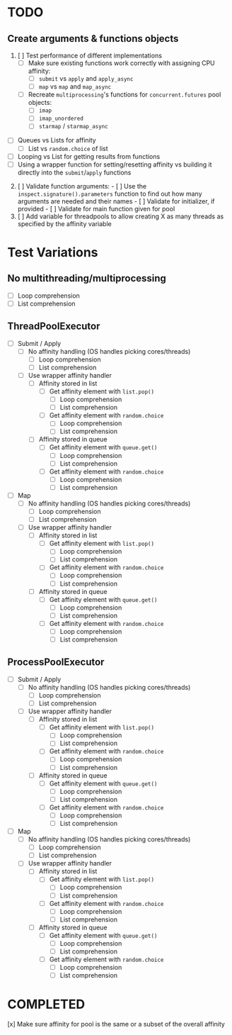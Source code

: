 # TODO
## Create arguments & functions objects
1. [ ] Test performance of different implementations
    - [ ] Make sure existing functions work correctly with assigning CPU affinity:
      - [ ] `submit` vs `apply` and `apply_async`
      - [ ] `map` vs `map` and `map_async`
    - [ ] Recreate `multiprocessing`'s functions for `concurrent.futures` pool objects:
      - [ ] `imap`
      - [ ] `imap_unordered`
      - [ ] `starmap` / `starmap_async`
  - [ ] Queues vs Lists for affinity
    - [ ] List vs `random.choice` of list
  - [ ] Looping vs List for getting results from functions
  - [ ] Using a wrapper function for setting/resetting affinity vs building it directly into the `submit`/`apply` functions
  2. [ ] Validate function arguments:
    - [ ] Use the `inspect.signature().parameters` function to find out how many arguments are needed and their names
    - [ ] Validate for initializer, if provided
    - [ ] Validate for main function given for pool
  3. [ ] Add variable for threadpools to allow creating X as many threads as specified by the affinity variable

# Test Variations
## No multithreading/multiprocessing
- [ ] Loop comprehension
- [ ] List comprehension

## ThreadPoolExecutor
- [ ] Submit / Apply
  - [ ] No affinity handling (OS handles picking cores/threads)
    - [ ] Loop comprehension
    - [ ] List comprehension
  - [ ] Use wrapper affinity handler
    - [ ] Affinity stored in list
      - [ ] Get affinity element with `list.pop()`
        - [ ] Loop comprehension
        - [ ] List comprehension
      - [ ] Get affinity element with `random.choice`
        - [ ] Loop comprehension
        - [ ] List comprehension
    - [ ] Affinity stored in queue
      - [ ] Get affinity element with `queue.get()`
        - [ ] Loop comprehension
        - [ ] List comprehension
      - [ ] Get affinity element with `random.choice`
        - [ ] Loop comprehension
        - [ ] List comprehension
- [ ] Map
  - [ ] No affinity handling (OS handles picking cores/threads)
    - [ ] Loop comprehension
    - [ ] List comprehension
  - [ ] Use wrapper affinity handler
    - [ ] Affinity stored in list
      - [ ] Get affinity element with `list.pop()`
        - [ ] Loop comprehension
        - [ ] List comprehension
      - [ ] Get affinity element with `random.choice`
        - [ ] Loop comprehension
        - [ ] List comprehension
    - [ ] Affinity stored in queue
      - [ ] Get affinity element with `queue.get()`
        - [ ] Loop comprehension
        - [ ] List comprehension
      - [ ] Get affinity element with `random.choice`
        - [ ] Loop comprehension
        - [ ] List comprehension

## ProcessPoolExecutor
- [ ] Submit / Apply
  - [ ] No affinity handling (OS handles picking cores/threads)
    - [ ] Loop comprehension
    - [ ] List comprehension
  - [ ] Use wrapper affinity handler
    - [ ] Affinity stored in list
      - [ ] Get affinity element with `list.pop()`
        - [ ] Loop comprehension
        - [ ] List comprehension
      - [ ] Get affinity element with `random.choice`
        - [ ] Loop comprehension
        - [ ] List comprehension
    - [ ] Affinity stored in queue
      - [ ] Get affinity element with `queue.get()`
        - [ ] Loop comprehension
        - [ ] List comprehension
      - [ ] Get affinity element with `random.choice`
        - [ ] Loop comprehension
        - [ ] List comprehension
- [ ] Map
  - [ ] No affinity handling (OS handles picking cores/threads)
    - [ ] Loop comprehension
    - [ ] List comprehension
  - [ ] Use wrapper affinity handler
    - [ ] Affinity stored in list
      - [ ] Get affinity element with `list.pop()`
        - [ ] Loop comprehension
        - [ ] List comprehension
      - [ ] Get affinity element with `random.choice`
        - [ ] Loop comprehension
        - [ ] List comprehension
    - [ ] Affinity stored in queue
      - [ ] Get affinity element with `queue.get()`
        - [ ] Loop comprehension
        - [ ] List comprehension
      - [ ] Get affinity element with `random.choice`
        - [ ] Loop comprehension
        - [ ] List comprehension

# COMPLETED
[x] Make sure affinity for pool is the same or a subset of the overall affinity
